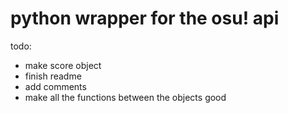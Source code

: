 # python wrapper for the osu! api

todo:
- make score object
- finish readme
- add comments
- make all the functions between the objects good